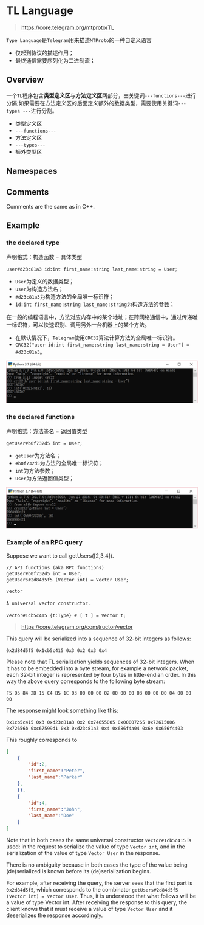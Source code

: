 # TL Language

> https://core.telegram.org/mtproto/TL

`Type Language`是`Telegram`用来描述`MTProto`的一种自定义语言

- 仅起到协议的描述作用；
- 最终通信需要序列化为二进制流；

## Overview

一个`TL`程序包含**类型定义区**与**方法定义区**两部分，由关键词`---functions---`进行分隔;如果需要在方法定义区的后面定义额外的数据类型，需要使用关键词`--- types ---`进行分割。

- 类型定义区
- `---functions---`
- 方法定义区
- `---types---`
- 额外类型区

## Namespaces

## Comments

Comments are the same as in C++.

## Example

### the declared type

声明格式：构造函数 = 具体类型

```TL
user#d23c81a3 id:int first_name:string last_name:string = User;
```

- `User`为定义的数据类型；
- `user`为构造方法名；
- `#d23c81a3`为构造方法的全局唯一标识符；
- `id:int first_name:string last_name:string`为构造方法的参数；

在一般的编程语言中，方法对应内存中的某个地址；在跨网络通信中，通过传递唯一标识符，可以快速识别、调用另外一台机器上的某个方法。

- 在默认情况下，`Telegram`使用`CRC32`算法计算方法的全局唯一标识符。
- `CRC32("user id:int first_name:string last_name:string = User") = #d23c81a3`。

![Alt text](../../img/Protocol/CRC32_1.png)

### the declared functions

声明格式：方法签名 = 返回值类型

```TL
getUser#b0f732d5 int = User;
```

- `getUser`为方法名；
- `#b0f732d5`为方法的全局唯一标识符；
- `int`为方法参数；
- `User`为方法返回值类型；

![Alt text](../../img/Protocol/CRC32_2.png)

### Example of an RPC query

Suppose we want to call getUsers([2,3,4]). 

```TL
// API functions (aka RPC functions)
getUser#b0f732d5 int = User;
getUsers#2d84d5f5 (Vector int) = Vector User;
```

```TL
vector

A universal vector constructor.

vector#1cb5c415 {t:Type} # [ t ] = Vector t;
```

> https://core.telegram.org/constructor/vector

This query will be serialized into a sequence of 32-bit integers as follows:

```TL
0x2d84d5f5 0x1cb5c415 0x3 0x2 0x3 0x4
```

Please note that TL serialization yields sequences of 32-bit integers. When it has to be embedded into a byte stream, for example a network packet, each 32-bit integer is represented by four bytes in little-endian order. In this way the above query corresponds to the following byte stream:

```TL
F5 D5 84 2D 15 C4 B5 1C 03 00 00 00 02 00 00 00 03 00 00 00 04 00 00 00
```

The response might look something like this:

```TL
0x1cb5c415 0x3 0xd23c81a3 0x2 0x74655005 0x00007265 0x72615006 0x72656b 0xc67599d1 0x3 0xd23c81a3 0x4 0x686f4a04 0x6e 0x656f4403
```

This roughly corresponds to

```Json
[
    {
        "id":2,
        "first_name":"Peter",
        "last_name":"Parker"
    },
    {},
    {
        "id":4,
        "first_name":"John",
        "last_name":"Doe"
    }
]
```

Note that in both cases the same universal constructor `vector#1cb5c415` is used: in the request to serialize the value of type `Vector int`, and in the serialization of the value of type `Vector User` in the response.

There is no ambiguity because in both cases the type of the value being (de)serialized is known before its (de)serialization begins. 

For example, after receiving the query, the server sees that the first part is `0x2d84d5f5`, which corresponds to the combinator `getUsers#2d84d5f5 (Vector int) = Vector User`. Thus, it is understood that what follows will be a value of type Vector int. After receiving the response to this query, the client knows that it must receive a value of type `Vector User` and it deserializes the response accordingly.